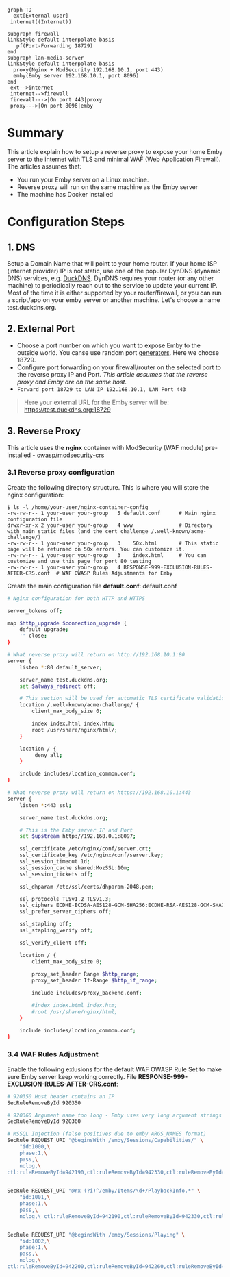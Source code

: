```mermaid
graph TD
  ext[External user]
 internet((Internet))

subgraph firewall
linkStyle default interpolate basis
   pf(Port-Forwarding 18729)
end
subgraph lan-media-server
linkStyle default interpolate basis
  proxy(Nginx + ModSecurity 192.168.10.1, port 443)
  emby(Emby server 192.168.10.1, port 8096)
end
 ext-->internet
 internet-->firewall
 firewall--->|On port 443|proxy
 proxy--->|On port 8096|emby
```

# Summary
This article explain how to setup a reverse proxy to expose your home Emby server to the internet with TLS and minimal WAF (Web Application Firewall).  
The articles assumes that:
- You run your Emby server on a Linux machine.
- Reverse proxy will run on the same machine as the Emby server 
- The machine has Docker installed

# Configuration Steps
## 1. DNS
Setup a Domain Name that will point to your home router. If your home ISP (internet provider) IP is not static, use one of the popular DynDNS (dynamic DNS) services, e.g. [DuckDNS](https://www.duckdns.org/). DynDNS requires your router (or any other machine) to periodically reach out to the service to update your current IP. Most of the time it is either supported by your router/firewall, or you can run a script/app on your emby server or another machine. Let's choose a name test.duckdns.org.
## 2. External Port
  - Choose a port number on which you want to expose Emby to the outside world. You canse use random port [generators](https://it-tools.tech/random-port-generator). Here we choose 18729.
  - Configure port forwarding on your firewall/router on the selected port to the reverse proxy IP and Port. *This article assumes that the reverse proxy and Emby are on the same host.*
  - `Forward port 18729 to LAN IP 192.168.10.1, LAN Port 443`
    
> Here your external URL for the Emby server will be: https://test.duckdns.org:18729

## 3. Reverse Proxy
This article uses the **nginx** container with ModSecurity (WAF module) pre-installed - [owasp/modsecurity-crs](https://github.com/coreruleset/coreruleset)  

### 3.1 Reverse proxy configuration
Create the following directory structure. This is where you will store the nginx configuration:  
```
$ ls -l /home/your-user/nginx-container-config
-rw-rw-r-- 1 your-user your-group   5 default.conf      # Main nginx configuration file
drwxr-xr-x 2 your-user your-group   4 www               # Directory with main static files (and the cert challenge /.well-known/acme-challenge/)
-rw-rw-r-- 1 your-user your-group   3    50x.html       # This static page will be returned on 50x errors. You can customize it.
-rw-rw-r-- 1 your-user your-group   3    index.html     # You can customize and use this page for port 80 testing
-rw-rw-r-- 1 your-user your-group   4 RESPONSE-999-EXCLUSION-RULES-AFTER-CRS.conf  # WAF OWASP Rules Adjustments for Emby
```
  
Create the main configuration file **default.conf**:
default.conf
```sh
# Nginx configuration for both HTTP and HTTPS

server_tokens off;

map $http_upgrade $connection_upgrade {
    default upgrade;
    '' close;
}

# What reverse proxy will return on http://192.168.10.1:80
server {
    listen *:80 default_server;

    server_name test.duckdns.org;
    set $always_redirect off;

    # This section will be used for automatic TLS certificate validation
    location /.well-known/acme-challenge/ {
        client_max_body_size 0;

        index index.html index.htm;
        root /usr/share/nginx/html/;
    }

    location / {
         deny all;
    }

    include includes/location_common.conf;
}

# What reverse proxy will return on https://192.168.10.1:443
server {
    listen *:443 ssl;

    server_name test.duckdns.org;

    # This is the Emby server IP and Port
    set $upstream http://192.168.0.1:8097;

    ssl_certificate /etc/nginx/conf/server.crt;
    ssl_certificate_key /etc/nginx/conf/server.key;
    ssl_session_timeout 1d;
    ssl_session_cache shared:MozSSL:10m;
    ssl_session_tickets off;

    ssl_dhparam /etc/ssl/certs/dhparam-2048.pem;

    ssl_protocols TLSv1.2 TLSv1.3;
    ssl_ciphers ECDHE-ECDSA-AES128-GCM-SHA256:ECDHE-RSA-AES128-GCM-SHA256:ECDHE-ECDSA-AES256-GCM-SHA384:ECDHE-RSA-AES256-GCM-SHA384:ECDHE-ECDSA-CHACHA20-POLY1305:ECDHE-RSA-CHACHA20-POLY1305:DHE-RSA-AES128-GCM-SHA256:DHE-RSA-AES256-GCM-SHA384;
    ssl_prefer_server_ciphers off;

    ssl_stapling off;
    ssl_stapling_verify off;

    ssl_verify_client off;

    location / {
        client_max_body_size 0;
 
        proxy_set_header Range $http_range; 
        proxy_set_header If-Range $http_if_range;

        include includes/proxy_backend.conf;

        #index index.html index.htm;
        #root /usr/share/nginx/html;
    }

    include includes/location_common.conf;
}
```

### 3.4 WAF Rules Adjustment
Enable the following exlusions for the default WAF OWASP Rule Set to make sure Emby server keep working correctly. 
File **RESPONSE-999-EXCLUSION-RULES-AFTER-CRS.conf**:   
```sh
# 920350 Host header contains an IP
SecRuleRemoveById 920350

# 920360 Argument name too long - Emby uses very long argument strings
SecRuleRemoveById 920360

# MSSQL Injection (false positives due to emby ARGS_NAMES format)
SecRule REQUEST_URI "@beginsWith /emby/Sessions/Capabilities/" \
    "id:1000,\
    phase:1,\
    pass,\
    nolog,\
ctl:ruleRemoveById=942190,ctl:ruleRemoveById=942330,ctl:ruleRemoveById=942200,ctl:ruleRemoveById=942260,ctl:ruleRemoveById=942330,ctl:ruleRemoveById=942340,ctl:ruleRemoveById=942430"
 

SecRule REQUEST_URI "@rx (?i)^/emby/Items/\d+/PlaybackInfo.*" \
    "id:1001,\
    phase:1,\
    pass,\
    nolog,\ ctl:ruleRemoveById=942190,ctl:ruleRemoveById=942330,ctl:ruleRemoveById=942200,ctl:ruleRemoveById=942260,ctl:ruleRemoveById=942330,ctl:ruleRemoveById=942340,ctl:ruleRemoveById=942430"


SecRule REQUEST_URI "@beginsWith /emby/Sessions/Playing" \
    "id:1002,\
    phase:1,\
    pass,\
    nolog,\
ctl:ruleRemoveById=942200,ctl:ruleRemoveById=942260,ctl:ruleRemoveById=942340,ctl:ruleRemoveById=942430,ctl:ruleRemoveById=942370"
```
